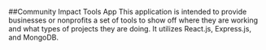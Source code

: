##Community Impact Tools App
This application is intended to provide businesses or nonprofits a set of tools to show off where they are working and what types of projects they are doing. It utilizes React.js, Express.js, and MongoDB. 
